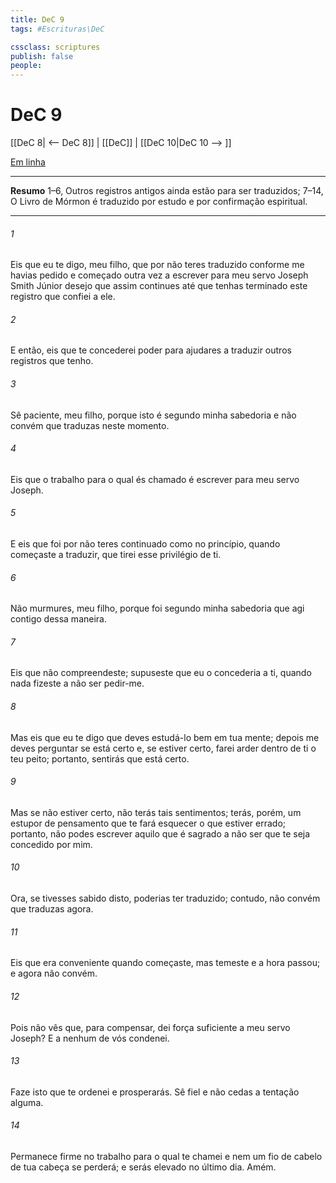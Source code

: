 ```yaml
---
title: DeC 9
tags: #Escrituras\DeC

cssclass: scriptures
publish: false
people:
---
```


# DeC 9
[[DeC 8| <-- DeC 8]] | [[DeC]] | [[DeC 10|DeC 10 --> ]]

[Em linha](https://churchofjesuschrist.org/study/scriptures/dc-testament/dc/9?lang=por)

---
__Resumo__
1–6, Outros registros antigos ainda estão para ser traduzidos; 7–14, O Livro de Mórmon é traduzido por estudo e por confirmação espiritual.

---
###### 1 
Eis que eu te digo, meu filho, que por não teres traduzido conforme me havias pedido e começado outra vez a escrever para meu servo Joseph Smith Júnior desejo que assim continues até que tenhas terminado este registro que confiei a ele.

###### 2 
E então, eis que te concederei poder para ajudares a traduzir outros registros que tenho.

###### 3 
Sê paciente, meu filho, porque isto é segundo minha sabedoria e não convém que traduzas neste momento.

###### 4 
Eis que o trabalho para o qual és chamado é escrever para meu servo Joseph.

###### 5 
E eis que foi por não teres continuado como no princípio, quando começaste a traduzir, que tirei esse privilégio de ti.

###### 6 
Não murmures, meu filho, porque foi segundo minha sabedoria que agi contigo dessa maneira.

###### 7 
Eis que não compreendeste; supuseste que eu o concederia a ti, quando nada fizeste a não ser pedir-me.

###### 8 
Mas eis que eu te digo que deves estudá-lo bem em tua mente; depois me deves perguntar se está certo e, se estiver certo, farei arder dentro de ti o teu peito; portanto, sentirás que está certo.

###### 9 
Mas se não estiver certo, não terás tais sentimentos; terás, porém, um estupor de pensamento que te fará esquecer o que estiver errado; portanto, não podes escrever aquilo que é sagrado a não ser que te seja concedido por mim.

###### 10 
Ora, se tivesses sabido disto, poderias ter traduzido; contudo, não convém que traduzas agora.

###### 11 
Eis que era conveniente quando começaste, mas temeste e a hora passou; e agora não convém.

###### 12 
Pois não vês que, para compensar, dei força suficiente a meu servo Joseph? E a nenhum de vós condenei.

###### 13 
Faze isto que te ordenei e prosperarás. Sê fiel e não cedas a tentação alguma.

###### 14 
Permanece firme no trabalho para o qual te chamei e nem um fio de cabelo de tua cabeça se perderá; e serás elevado no último dia. Amém.

